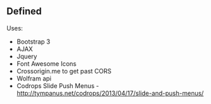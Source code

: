 Defined
-------

Uses:
- Bootstrap 3
- AJAX
- Jquery
- Font Awesome Icons
- Crossorigin.me to get past CORS
- Wolfram api
- Codrops Slide Push Menus - http://tympanus.net/codrops/2013/04/17/slide-and-push-menus/
